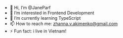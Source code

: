 - 👋 Hi, I’m @JaneParf
- 👀 I’m interested in Frontend Development
- 🌱 I’m currently learning TypeScript
- 📫 How to reach me: zhanna.v.akimenko@gmail.com
- ⚡ Fun fact: i live in Vietnam!

<!---
JaneParf/JaneParf is a ✨ special ✨ repository because its `README.md` (this file) appears on your GitHub profile.
You can click the Preview link to take a look at your changes.
--->
